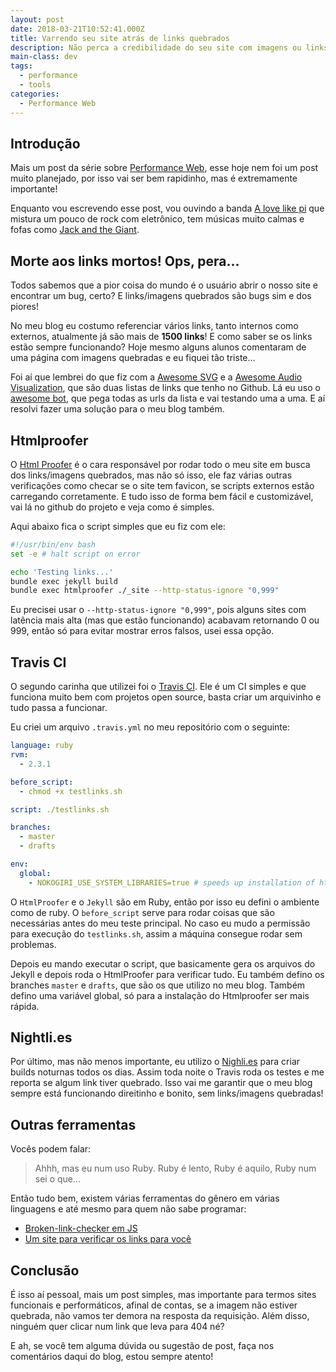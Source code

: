 ```yaml
---
layout: post
date: 2018-03-21T10:52:41.000Z
title: Varrendo seu site atrás de links quebrados
description: Não perca a credibilidade do seu site com imagens ou links quebrados.
main-class: dev
tags:
  - performance
  - tools
categories:
  - Performance Web
---
```


## Introdução

Mais um post da série sobre [Performance Web](https://willianjusten.com.br/series/#performance-web), esse hoje nem foi um post muito planejado, por isso vai ser bem rapidinho, mas é extremamente importante!

Enquanto vou escrevendo esse post, vou ouvindo a banda [A love like pi](https://open.spotify.com/artist/0BRqvQoxmmLexIg5tsOeBb?si=g_jBxLo6THeYjAfa9TX2VA) que mistura um pouco de rock com eletrônico, tem músicas muito calmas e fofas como [Jack and the Giant](https://open.spotify.com/track/1XALSFY5nrFQ9NaI2XNp9t?si=GBOSYn7XTk-isgG7pfcTiw).

## Morte aos links mortos! Ops, pera...

Todos sabemos que a pior coisa do mundo é o usuário abrir o nosso site e encontrar um bug, certo? E links/imagens quebrados são bugs sim e dos piores!

No meu blog eu costumo referenciar vários links, tanto internos como externos, atualmente já são mais de **1500 links**! E como saber se os links estão sempre funcionando? Hoje mesmo alguns alunos comentaram de uma página com imagens quebradas e eu fiquei tão triste...

Foi aí que lembrei do que fiz com a [Awesome SVG](https://github.com/willianjusten/awesome-svg) e a [Awesome Audio Visualization](https://github.com/willianjusten/awesome-audio-visualization), que são duas listas de links que tenho no Github. Lá eu uso o [awesome bot](https://github.com/dkhamsing/awesome_bot), que pega todas as urls da lista e vai testando uma a uma. E aí resolvi fazer uma solução para o meu blog também.

## Htmlproofer

O [Html Proofer](https://github.com/gjtorikian/html-proofer) é o cara responsável por rodar todo o meu site em busca dos links/imagens quebrados, mas não só isso, ele faz várias outras verificações como checar se o site tem favicon, se scripts externos estão carregando corretamente. E tudo isso de forma bem fácil e customizável, vai lá no github do projeto e veja como é simples.

Aqui abaixo fica o script simples que eu fiz com ele:

```bash
#!/usr/bin/env bash
set -e # halt script on error

echo 'Testing links...'
bundle exec jekyll build
bundle exec htmlproofer ./_site --http-status-ignore "0,999"
```

Eu precisei usar o `--http-status-ignore "0,999"`, pois alguns sites com latência mais alta (mas que estão funcionando) acabavam retornando 0 ou 999, então só para evitar mostrar erros falsos, usei essa opção.

## Travis CI

O segundo carinha que utilizei foi o [Travis CI](https://travis-ci.org/). Ele é um CI simples e que funciona muito bem com projetos open source, basta criar um arquivinho e tudo passa a funcionar.

Eu criei um arquivo `.travis.yml` no meu repositório com o seguinte:

```yml
language: ruby
rvm:
  - 2.3.1

before_script:
  - chmod +x testlinks.sh

script: ./testlinks.sh

branches:
  - master
  - drafts

env:
  global:
    - NOKOGIRI_USE_SYSTEM_LIBRARIES=true # speeds up installation of html-proofer
```

O `HtmlProofer` e o `Jekyll` são em Ruby, então por isso eu defini o ambiente como de ruby. O `before_script` serve para rodar coisas que são necessárias antes do meu teste principal. No caso eu mudo a permissão para execução do `testlinks.sh`, assim a máquina consegue rodar sem problemas.

Depois eu mando executar o script, que basicamente gera os arquivos do Jekyll e depois roda o HtmlProofer para verificar tudo. Eu também defino os branches `master` e `drafts`, que são os que utilizo no meu blog. Também defino uma variável global, só para a instalação do Htmlproofer ser mais rápida.

## Nightli.es

Por último, mas não menos importante, eu utilizo o [Nighli.es](https://nightli.es/) para criar builds noturnas todos os dias. Assim toda noite o Travis roda os testes e me reporta se algum link tiver quebrado. Isso vai me garantir que o meu blog sempre está funcionando direitinho e bonito, sem links/imagens quebradas!

## Outras ferramentas

Vocês podem falar:

> Ahhh, mas eu num uso Ruby. Ruby é lento, Ruby é aquilo, Ruby num sei o que...

Então tudo bem, existem várias ferramentas do gênero em várias linguagens e até mesmo para quem não sabe programar:

- [Broken-link-checker em JS](https://github.com/stevenvachon/broken-link-checker)
- [Um site para verificar os links para você](https://www.deadlinkchecker.com/)

## Conclusão

É isso aí pessoal, mais um post simples, mas importante para termos sites funcionais e performáticos, afinal de contas, se a imagem não estiver quebrada, não vamos ter demora na resposta da requisição. Além disso, ninguém quer clicar num link que leva para 404 né?

E ah, se você tem alguma dúvida ou sugestão de post, faça nos comentários daqui do blog, estou sempre atento!
